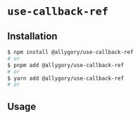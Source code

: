 # `use-callback-ref`

## Installation

```sh
$ npm install @allygory/use-callback-ref
# or
$ pnpm add @allygory/use-callback-ref
# or
$ yarn add @allygory/use-callback-ref
# or
```

## Usage

<!-- View docs [here](https://google.com). -->

